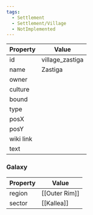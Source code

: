 ```yaml
---
tags:
  - Settlement
  - Settlement/Village
  - NotImplemented
---
```


| Property  | Value           |
| --------- | --------------- |
| id        | village_zastiga |
| name      | Zastiga         |
| owner     |                 |
| culture   |                 |
| bound     |                 |
| type      |                 |
| posX      |                 |
| posY      |                 |
| wiki link |                 |
| text      |                 |

### Galaxy
| Property | Value         |
| -------- | ------------- |
| region   | [[Outer Rim]] |
| sector   | [[Kallea]]    |
